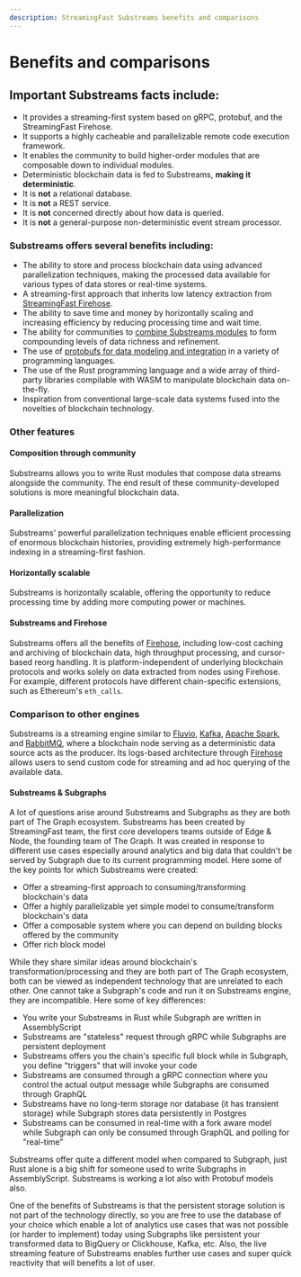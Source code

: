 ```yaml
---
description: StreamingFast Substreams benefits and comparisons
---
```


# Benefits and comparisons

## Important Substreams facts include:

* It provides a streaming-first system based on gRPC, protobuf, and the StreamingFast Firehose.
* It supports a highly cacheable and parallelizable remote code execution framework.
* It enables the community to build higher-order modules that are composable down to individual modules.
* Deterministic blockchain data is fed to Substreams, **making it deterministic**.
* It is **not** a relational database.
* It is **not** a REST service.
* It is **not** concerned directly about how data is queried.
* It is **not** a general-purpose non-deterministic event stream processor.

### Substreams offers several benefits including:

* The ability to store and process blockchain data using advanced parallelization techniques, making the processed data available for various types of data stores or real-time systems.
* A streaming-first approach that inherits low latency extraction from [StreamingFast Firehose](https://firehose.streamingfast.io/).
* The ability to save time and money by horizontally scaling and increasing efficiency by reducing processing time and wait time.
* The ability for communities to [combine Substreams modules](../developers-guide/modules/) to form compounding levels of data richness and refinement.
* The use of [protobufs for data modeling and integration](../developers-guide/creating-protobuf-schemas.md) in a variety of programming languages.
* The use of the Rust programming language and a wide array of third-party libraries compilable with WASM to manipulate blockchain data on-the-fly.
* Inspiration from conventional large-scale data systems fused into the novelties of blockchain technology.

### **Other features**

#### Composition through community

Substreams allows you to write Rust modules that compose data streams alongside the community. The end result of these community-developed solutions is more meaningful blockchain data.

#### Parallelization

Substreams' powerful parallelization techniques enable efficient processing of enormous blockchain histories, providing extremely high-performance indexing in a streaming-first fashion.

#### Horizontally scalable

Substreams is horizontally scalable, offering the opportunity to reduce processing time by adding more computing power or machines.

#### Substreams and Firehose

Substreams offers all the benefits of [Firehose](https://firehose.streamingfast.io/), including low-cost caching and archiving of blockchain data, high throughput processing, and cursor-based reorg handling. It is platform-independent of underlying blockchain protocols and works solely on data extracted from nodes using Firehose. For example, different protocols have different chain-specific extensions, such as Ethereum's `eth_calls`.

### Comparison to other engines

Substreams is a streaming engine similar to [Fluvio](https://www.fluvio.io/), [Kafka](https://kafka.apache.org/), [Apache Spark](https://spark.apache.org/), and [RabbitMQ](https://www.rabbitmq.com/), where a blockchain node serving as a deterministic data source acts as the producer. Its logs-based architecture through [Firehose](https://firehose.streamingfast.io/) allows users to send custom code for streaming and ad hoc querying of the available data.

#### Substreams & Subgraphs

A lot of questions arise around Substreams and Subgraphs as they are both part of The Graph ecosystem. Substreams has been created by StreamingFast team, the first core developers teams outside of Edge & Node, the founding team of The Graph. It was created in response to different use cases especially around analytics and big data that couldn't be served by Subgraph due to its current programming model. Here some of the key points for which Substreams were created:

- Offer a streaming-first approach to consuming/transforming blockchain's data
- Offer a highly parallelizable yet simple model to consume/transform blockchain's data
- Offer a composable system where you can depend on building blocks offered by the community
- Offer rich block model

While they share similar ideas around blockchain's transformation/processing and they are both part of The Graph ecosystem, both can be viewed as independent technology that are unrelated to each other. One cannot take a Subgraph's code and run it on Substreams engine, they are incompatible. Here some of key differences:

- You write your Substreams in Rust while Subgraph are written in AssemblyScript
- Substreams are "stateless" request through gRPC while Subgraphs are persistent deployment
- Substreams offers you the chain's specific full block while in Subgraph, you define "triggers" that will invoke your code
- Substreams are consumed through a gRPC connection where you control the actual output message while Subgraphs are consumed through GraphQL
- Substreams have no long-term storage nor database (it has transient storage) while Subgraph stores data persistently in Postgres
- Substreams can be consumed in real-time with a fork aware model while Subgraph can only be consumed through GraphQL and polling for "real-time"

Substreams offer quite a different model when compared to Subgraph, just Rust alone is a big shift for someone used to write Subgraphs in AssemblyScript. Substreams is working a lot also with Protobuf models also.

One of the benefits of Substreams is that the persistent storage solution is not part of the technology directly, so you are free to use the database of your choice which enable a lot of analytics use cases that was not possible (or harder to implement) today using Subgraphs like persistent your transformed data to BigQuery or Clickhouse, Kafka, etc. Also, the live streaming feature of Substreams enables further use cases and super quick reactivity that will benefits a lot of user.